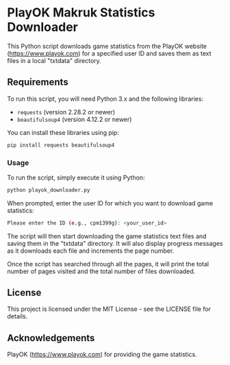 # PlayOK Makruk Statistics Downloader

This Python script downloads game statistics from the PlayOK website (https://www.playok.com) for a specified user ID and saves them as text files in a local "txtdata" directory.

## Requirements

To run this script, you will need Python 3.x and the following libraries:

- `requests` (version 2.28.2 or newer)
- `beautifulsoup4` (version 4.12.2 or newer)

You can install these libraries using pip:

```bash
pip install requests beautifulsoup4
```

### Usage
To run the script, simply execute it using Python:

```bash
python playok_downloader.py
```

When prompted, enter the user ID for which you want to download game statistics:
```bash
Please enter the ID (e.g., cpm1399g): <your_user_id>
```

The script will then start downloading the game statistics text files and saving them in the "txtdata" directory. It will also display progress messages as it downloads each file and increments the page number.

Once the script has searched through all the pages, it will print the total number of pages visited and the total number of files downloaded.

## License
This project is licensed under the MIT License - see the LICENSE file for details.

## Acknowledgements
PlayOK (https://www.playok.com) for providing the game statistics.
